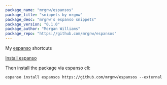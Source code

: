 ```yaml
---
package_name: "mrgnw/espansos"
package_title: "snippets by mrgnw"
package_desc: "mrgnw's espanso snippets"
package_version: "0.1.0"
package_author: "Morgan Williams"
package_repo: "https://github.com/mrgnw/espansos"
---
```

My [espanso](https://espanso.org) shortcuts

[Install espanso](https://espanso.org/install/)

Then install the package via espanso cli:

```
espanso install espansos https://github.com/mrgnw/espansos --external
```